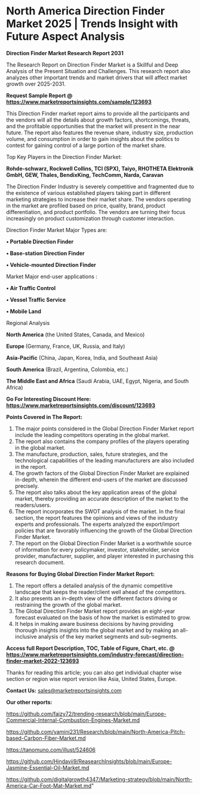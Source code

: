 # North America Direction Finder Market 2025 | Trends Insight with Future Aspect Analysis

<strong>Direction Finder Market Research Report 2031</strong>

The Research Report on Direction Finder Market is a Skillful and Deep Analysis of the Present Situation and Challenges. This research report also analyzes other important trends and market drivers that will affect market growth over 2025-2031.

<strong>Request Sample Report @ <a href=https://www.marketreportsinsights.com/sample/123693>https://www.marketreportsinsights.com/sample/123693</a></strong>

This Direction Finder market report aims to provide all the participants and the vendors will all the details about growth factors, shortcomings, threats, and the profitable opportunities that the market will present in the near future. The report also features the revenue share, industry size, production volume, and consumption in order to gain insights about the politics to contest for gaining control of a large portion of the market share.

Top Key Players in the Direction Finder Market:

<strong>Rohde-schwarz, Rockwell Collins, TCI (SPX), Taiyo, RHOTHETA Elektronik GmbH, GEW, Thales, BendixKing, TechComm, Narda, Caravan</strong>

The Direction Finder Industry is severely competitive and fragmented due to the existence of various established players taking part in different marketing strategies to increase their market share. The vendors operating in the market are profiled based on price, quality, brand, product differentiation, and product portfolio. The vendors are turning their focus increasingly on product customization through customer interaction.

Direction Finder Market Major Types are:

<strong>• Portable Direction Finder

• Base-station Direction Finder

• Vehicle-mounted Direction Finder</strong>

Market Major end-user applications :

<strong>• Air Traffic Control

• Vessel Traffic Service

• Mobile Land</strong>

Regional Analysis

</u><strong><b>North America</b></strong> (the United States, Canada, and Mexico)

<strong><b>Europe </b></strong>(Germany, France, UK, Russia, and Italy)

<strong><b>Asia-Pacific</b></strong> (China, Japan, Korea, India, and Southeast Asia)

<strong><b>South America</b></strong> (Brazil, Argentina, Colombia, etc.)

<strong><b>The Middle East and Africa</b></strong> (Saudi Arabia, UAE, Egypt, Nigeria, and South Africa)

<strong>Go For Interesting Discount Here: <a href=https://www.marketreportsinsights.com/discount/123693>https://www.marketreportsinsights.com/discount/123693</a></strong>

<strong>Points Covered in The Report:</strong>
<ol>
  <li>The major points considered in the Global Direction Finder Market report include the leading competitors operating in the global market.</li>
  <li>The report also contains the company profiles of the players operating in the global market.</li>
  <li>The manufacture, production, sales, future strategies, and the technological capabilities of the leading manufacturers are also included in the report.</li>
  <li>The growth factors of the Global Direction Finder Market are explained in-depth, wherein the different end-users of the market are discussed precisely.</li>
  <li>The report also talks about the key application areas of the global market, thereby providing an accurate description of the market to the readers/users.</li>
  <li>The report incorporates the SWOT analysis of the market. In the final section, the report features the opinions and views of the industry experts and professionals. The experts analyzed the export/import policies that are favorably influencing the growth of the Global Direction Finder Market.</li>
  <li>The report on the Global Direction Finder Market is a worthwhile source of information for every policymaker, investor, stakeholder, service provider, manufacturer, supplier, and player interested in purchasing this research document.</li>
</ol>
<strong>Reasons for Buying Global Direction Finder Market Report:</strong>

<ol>
  <li>The report offers a detailed analysis of the dynamic competitive landscape that keeps the reader/client well ahead of the competitors.</li>
  <li>It also presents an in-depth view of the different factors driving or restraining the growth of the global market.</li>
  <li>The Global Direction Finder Market report provides an eight-year forecast evaluated on the basis of how the market is estimated to grow.</li>
  <li>It helps in making aware business decisions by having providing thorough insights insights into the global market and by making an all-inclusive analysis of the key market segments and sub-segments.</li>
</ol>
<strong>Access full Report Description, TOC, Table of Figure, Chart, etc. @ <a href=https://www.marketreportsinsights.com/industry-forecast/direction-finder-market-2022-123693>https://www.marketreportsinsights.com/industry-forecast/direction-finder-market-2022-123693</a></strong>


Thanks for reading this article; you can also get individual chapter wise section or region wise report version like Asia, United States, Europe.

<strong>Contact Us:</strong>
sales@marketreportsinsights.com

<strong>Our other reports:</strong>

<a href=https://github.com/faizy72/trending-research/blob/main/Europe-Commercial-Internal-Combustion-Engines-Market.md>https://github.com/faizy72/trending-research/blob/main/Europe-Commercial-Internal-Combustion-Engines-Market.md</a>

<a href=https://github.com/yamini231/Research/blob/main/North-America-Pitch-based-Carbon-Fiber-Market.md>https://github.com/yamini231/Research/blob/main/North-America-Pitch-based-Carbon-Fiber-Market.md</a>

<a href=https://tanomuno.com/illust/524606>https://tanomuno.com/illust/524606</a>

<a href=https://github.com/Hindavii9/ReasearchInsights/blob/main/Europe-Jasmine-Essential-Oil-Market.md>https://github.com/Hindavii9/ReasearchInsights/blob/main/Europe-Jasmine-Essential-Oil-Market.md</a>

<a href=https://github.com/digitalgrowth4347/Marketing-strategy/blob/main/North-America-Car-Foot-Mat-Market.md>https://github.com/digitalgrowth4347/Marketing-strategy/blob/main/North-America-Car-Foot-Mat-Market.md</a>"
